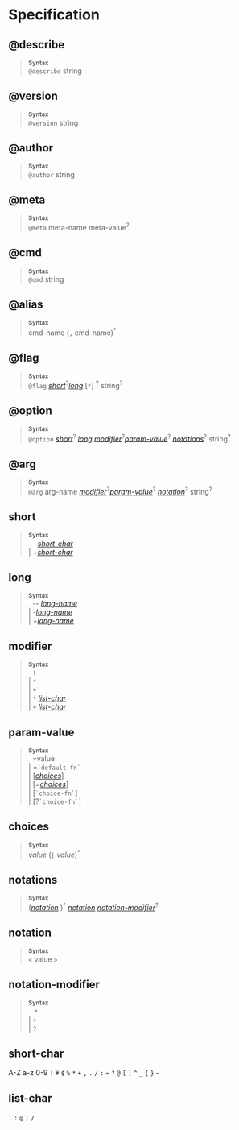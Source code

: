 # Specification

## @describe
> **<sup>Syntax</sup>**\
> `@describe` string

## @version
> **<sup>Syntax</sup>**\
> `@version` string

## @author
> **<sup>Syntax</sup>**\
> `@author` string

## @meta

> **<sup>Syntax</sup>**\
> `@meta` meta-name meta-value<sup>?</sup>

## @cmd

> **<sup>Syntax</sup>**\
> `@cmd` string


## @alias

> **<sup>Syntax</sup>**\
> cmd-name (`,` cmd-name)<sup>\*</sup>


## @flag

> **<sup>Syntax</sup>**\
> `@flag` [_short_]<sup>?</sup>[_long_] [`*`] <sup>?</sup>
>   string<sup>?</sup>

## @option

> **<sup>Syntax</sup>**\
> `@option` [_short_]<sup>?</sup> [_long_] [_modifier_]<sup>?</sup>[_param-value_]<sup>?</sup>
>   [_notations_]<sup>?</sup>
>   string<sup>?</sup>


## @arg

> **<sup>Syntax</sup>**\
> `@arg` arg-name [_modifier_]<sup>?</sup>[_param-value_]<sup>?</sup>
>   [_notation_]<sup>?</sup>
>   string<sup>?</sup>

## short

> **<sup>Syntax</sup>**\
> &nbsp;&nbsp; -[_short-char_] \
> | +[_short-char_]

## long

> **<sup>Syntax</sup>**\
> &nbsp; -- [_long-name_] \
> | -[_long-name_] \
> | +[_long-name_]

## modifier

> **<sup>Syntax</sup>**\
> &nbsp; `!` \
> | `*` \
> | `+` \
> | `*` [_list-char_] \
> | `+` [_list-char_]

## param-value

> **<sup>Syntax</sup>**\
> &nbsp; =value \
> | =``` `default-fn` ``` \
> | [[_choices_]] \
> | [=[_choices_]] \
> | [``` `choice-fn` ```] \
> | [?``` `choice-fn` ```]

## choices

> **<sup>Syntax</sup>**\
> _value_ (`|` _value_)<sup>\*</sup>

## notations

> **<sup>Syntax</sup>**\
> ([_notation_] )<sup>\*</sup>  [_notation_] [_notation-modifier_]<sup>?</sup>


## notation

> **<sup>Syntax</sup>**\
> `<` value `>`

## notation-modifier

> **<sup>Syntax</sup>**\
> &nbsp;&nbsp; `*` \
> | `+` \
> | `?`

## short-char

A-Z a-z 0-9 `!` `#` `$` `%` `*` `+` `,` `.` `/` `:` `=` `?` `@` `[` `]` `^` `_` `{` `}` `~`

## list-char

`,` `:` `@` `|` `/`


[_short_]: #short
[_long_]: #long
[_modifier_]: #modifier
[_param-value_]: #param-value
[_choices_]: #choices
[_notations_]: #notations
[_notation_]: #notation
[_notation-modifier_]: #notation-modifier
[_short-char_]: #short-char
[_list-char_]: #list-char
[_long-name_]: #long-name 